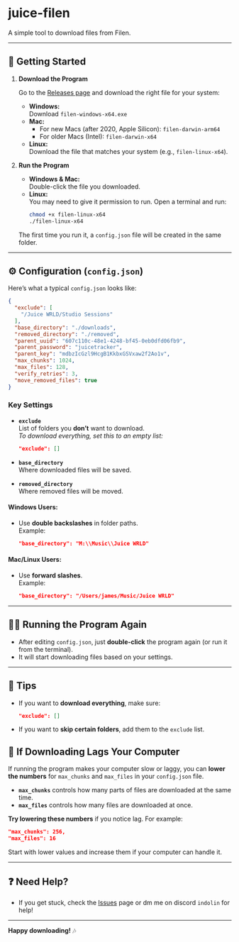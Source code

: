 # juice-filen

A simple tool to download files from Filen.

---

## 🚀 Getting Started

1. **Download the Program**

   Go to the [Releases page](https://github.com/kelllllllllllllllll/juice-filen/releases) and download the right file for your system:

   - **Windows:**  
     Download `filen-windows-x64.exe`
   - **Mac:**  
     - For new Macs (after 2020, Apple Silicon): `filen-darwin-arm64`
     - For older Macs (Intel): `filen-darwin-x64`
   - **Linux:**  
     Download the file that matches your system (e.g., `filen-linux-x64`).

2. **Run the Program**

   - **Windows & Mac:**  
     Double-click the file you downloaded.
   - **Linux:**  
     You may need to give it permission to run. Open a terminal and run:
     ```sh
     chmod +x filen-linux-x64
     ./filen-linux-x64
     ```

   The first time you run it, a `config.json` file will be created in the same folder.

---

## ⚙️ Configuration (`config.json`)

Here’s what a typical `config.json` looks like:

```json
{
  "exclude": [
    "/Juice WRLD/Studio Sessions"
  ],
  "base_directory": "./downloads",
  "removed_directory": "./removed",
  "parent_uuid": "607c110c-48e1-4248-bf45-0eb0dfd06fb9",
  "parent_password": "juicetracker",
  "parent_key": "mdbzIcGzl9HcgB1KkbxGSVxaw2f2Ao1v",
  "max_chunks": 1024,
  "max_files": 128,
  "verify_retries": 3,
  "move_removed_files": true
}
```

### **Key Settings**

- **`exclude`**  
  List of folders you **don’t** want to download.  
  *To download everything, set this to an empty list:*
  ```json
  "exclude": []
  ```

- **`base_directory`**  
  Where downloaded files will be saved.

- **`removed_directory`**  
  Where removed files will be moved.

#### **Windows Users:**
- Use **double backslashes** in folder paths.  
  Example:  
  ```json
  "base_directory": "M:\\Music\\Juice WRLD"
  ```

#### **Mac/Linux Users:**
- Use **forward slashes**.  
  Example:  
  ```json
  "base_directory": "/Users/james/Music/Juice WRLD"
  ```

---

## 🏃‍♂️ Running the Program Again

- After editing `config.json`, just **double-click** the program again (or run it from the terminal).
- It will start downloading files based on your settings.

---

## 📝 Tips

- If you want to **download everything**, make sure:
  ```json
  "exclude": []
  ```
- If you want to **skip certain folders**, add them to the `exclude` list.

## 🐢 If Downloading Lags Your Computer

If running the program makes your computer slow or laggy, you can **lower the numbers** for `max_chunks` and `max_files` in your `config.json` file.

- **`max_chunks`** controls how many parts of files are downloaded at the same time.
- **`max_files`** controls how many files are downloaded at once.

**Try lowering these numbers** if you notice lag. For example:

```json
"max_chunks": 256,
"max_files": 16
```

Start with lower values and increase them if your computer can handle it.

---

## ❓ Need Help?

- If you get stuck, check the [Issues](https://github.com/kelllllllllllllllll/juice-filen/issues) page or dm me on discord `indolin` for help!

---

**Happy downloading!** 🎶
